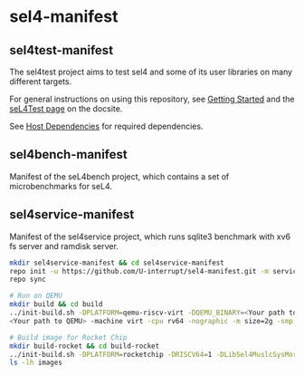 <!--
     Copyright 2018, Data61, CSIRO

     SPDX-License-Identifier: CC-BY-SA-4.0
-->

sel4-manifest
=================

sel4test-manifest
-----------------

The sel4test project aims to test sel4 and some of its user libraries on many different targets.

For general instructions on using this repository, see [Getting Started](https://docs.sel4.systems/GettingStarted)
and the [seL4Test page](https://docs.sel4.systems/seL4Test) on the docsite.

See [Host Dependencies](https://docs.sel4.systems/HostDependencies) for required dependencies.

sel4bench-manifest
------------------

Manifest of the seL4bench project, which contains a set of microbenchmarks for seL4.

sel4service-manifest
--------------------

Manifest of the sel4service project, which runs sqlite3 benchmark with xv6 fs server and ramdisk server.

```sh
mkdir sel4service-manifest && cd sel4service-manifest
repo init -u https://github.com/U-interrupt/sel4-manifest.git -m service.xml
repo sync

# Run on QEMU
mkdir build && cd build
../init-build.sh -DPLATFORM=qemu-riscv-virt -DQEMU_BINARY=<Your path to QEMU> -DSIMULATION=1 -DQEMU_MEMORY=2g -DLibSel4MuslcSysMorecoreBytes=1048576 -DNUM_NODES=4 -DLibSel4UtilsStackSize=262144 -DUINTR=1 -DSMP=1
<Your path to QEMU> -machine virt -cpu rv64 -nographic -m size=2g -smp 4 -bios none -kernel images/sel4service-rootserver-image-riscv-qemu-riscv-virt

# Build image for Rocket Chip
mkdir build-rocket && cd build-rocket
../init-build.sh -DPLATFORM=rocketchip -DRISCV64=1 -DLibSel4MuslcSysMorecoreBytes=1048576 -DNUM_NODES=4 -DLibSel4UtilsStackSize=262144 -DUINTR=1 -DSMP=1
ls -lh images
```
